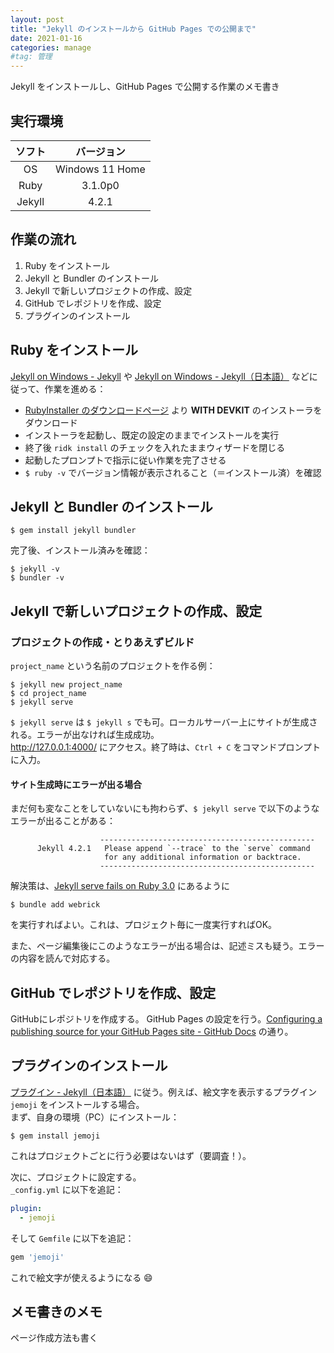 ```yaml
---
layout: post
title: "Jekyll のインストールから GitHub Pages での公開まで"
date: 2021-01-16
categories: manage
#tag: 管理
---
```


Jekyll をインストールし、GitHub Pages で公開する作業のメモ書き

## 実行環境

| ソフト | バージョン |
| :-: | :-: |
| OS | Windows 11 Home |
| Ruby | 3.1.0p0 |
| Jekyll | 4.2.1 |

## 作業の流れ
1. Ruby をインストール
2. Jekyll と Bundler のインストール
3. Jekyll で新しいプロジェクトの作成、設定
4. GitHub でレポジトリを作成、設定
5. プラグインのインストール

## Ruby をインストール
<a href="https://jekyllrb.com/docs/installation/windows/" target="_blank">Jekyll on Windows - Jekyll</a> や <a href="http://jekyllrb-ja.github.io/docs/installation/windows/" target="_blank">Jekyll on Windows - Jekyll（日本語）</a> などに従って、作業を進める：
- <a href="https://rubyinstaller.org/downloads/" target="_blank">RubyInstaller のダウンロードページ</a> より **WITH DEVKIT** のインストーラをダウンロード
- インストーラを起動し、既定の設定のままでインストールを実行
- 終了後 `ridk install` のチェックを入れたままウィザードを閉じる
- 起動したプロンプトで指示に従い作業を完了させる
- `$ ruby -v` でバージョン情報が表示されること（＝インストール済）を確認

## Jekyll と Bundler のインストール
```
$ gem install jekyll bundler
```
完了後、インストール済みを確認：
```
$ jekyll -v
$ bundler -v
```

## Jekyll で新しいプロジェクトの作成、設定
### プロジェクトの作成・とりあえずビルド
`project_name` という名前のプロジェクトを作る例：
```
$ jekyll new project_name
$ cd project_name
$ jekyll serve
```
`$ jekyll serve` は `$ jekyll s` でも可。ローカルサーバー上にサイトが生成される。エラーが出なければ生成成功。  
<a href="http://127.0.0.1:4000/" target="_blank">http://127.0.0.1:4000/</a> にアクセス。終了時は、`Ctrl + C` をコマンドプロンプトに入力。

#### サイト生成時にエラーが出る場合
まだ何も変なことをしていないにも拘わらず、`$ jekyll serve` で以下のようなエラーが出ることがある：
```
                    ------------------------------------------------
      Jekyll 4.2.1   Please append `--trace` to the `serve` command
                     for any additional information or backtrace.
                    ------------------------------------------------
```
解決策は、<a href="https://github.com/jekyll/jekyll/issues/8523" target="_blank">Jekyll serve fails on Ruby 3.0</a> にあるように
```
$ bundle add webrick
```
を実行すればよい。これは、プロジェクト毎に一度実行すればOK。

また、ページ編集後にこのようなエラーが出る場合は、記述ミスも疑う。エラーの内容を読んで対応する。

## GitHub でレポジトリを作成、設定 
GitHubにレポジトリを作成する。
GitHub Pages の設定を行う。<a href="https://docs.github.com/en/pages/getting-started-with-github-pages/configuring-a-publishing-source-for-your-github-pages-site" target="_blank">Configuring a publishing source for your GitHub Pages site - GitHub Docs</a> の通り。

## プラグインのインストール
<a href="http://jekyllrb-ja.github.io/docs/plugins/installation/" target="_blank">プラグイン - Jekyll（日本語）</a> に従う。例えば、絵文字を表示するプラグイン `jemoji` をインストールする場合。  
まず、自身の環境（PC）にインストール：
```
$ gem install jemoji
```
これはプロジェクトごとに行う必要はないはず（要調査！）。

次に、プロジェクトに設定する。  
`_config.yml` に以下を追記：
```yaml
plugin:
  - jemoji
```
そして `Gemfile` に以下を追記：
```ruby
gem 'jemoji'
```
これで絵文字が使えるようになる :smile:

## メモ書きのメモ
ページ作成方法も書く
